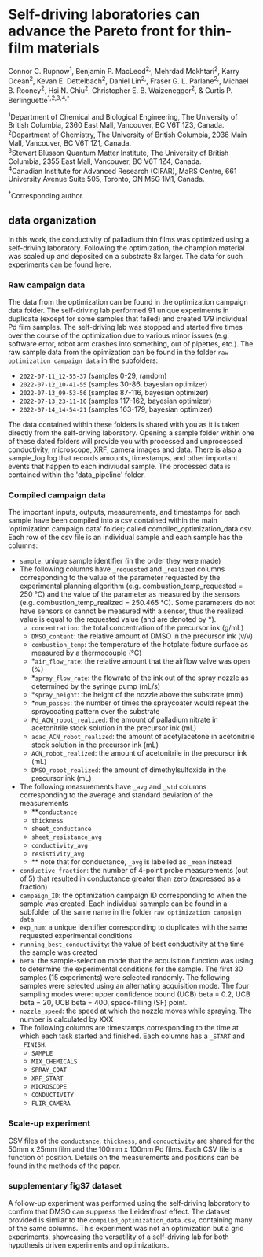 # Self-driving laboratories can advance the Pareto front for thin-film materials
Connor C. Rupnow<sup>1</sup>, Benjamin P. MacLeod<sup>2,</sup>, Mehrdad Mokhtari<sup>2</sup>, Karry Ocean<sup>2</sup>, Kevan E. Dettelbach<sup>2</sup>,     Daniel Lin<sup>2,</sup>, Fraser G. L. Parlane<sup>2,</sup>, Michael B. Rooney<sup>2</sup>, Hsi N. Chiu<sup>2</sup>, Christopher E. B. Waizenegger<sup>2</sup>,  & Curtis P. Berlinguette<sup>1,2,3,4,†</sup>

<sup>1</sup>Department of Chemical and Biological Engineering, The University of British Columbia, 2360 East Mall, Vancouver, BC V6T 1Z3, Canada. \
<sup>2</sup>Department of Chemistry, The University of British Columbia, 2036 Main Mall, Vancouver, BC V6T 1Z1, Canada. \
<sup>3</sup>Stewart Blusson Quantum Matter Institute, The University of British Columbia, 2355 East Mall, Vancouver, BC V6T 1Z4, Canada. \
<sup>4</sup>Canadian Institute for Advanced Research (CIFAR), MaRS Centre, 661 University Avenue Suite 505, Toronto, ON M5G 1M1, Canada.
  
<sup>†</sup>Corresponding author.

## data organization

In this work, the conductivity of palladium thin films was optimized using a self-driving laboratory. Following the optimization, the champion material was scaled up and deposited on a substrate 8x larger. The data for such experiments can be found here.

### Raw campaign data

The data from the optimization can be found in the optimization campaign data folder. The self-driving lab performed 91 unique experiments in duplicate (except for some samples that failed) and created 179 individual Pd film samples. The self-driving lab was stopped and started five times over the course of the optimization due to various minor issues (e.g. software error, robot arm crashes into something, out of pipettes, etc.). The raw sample data from the opimization can be found in the folder `raw optimization campaign data` in the subfolders:

* `2022-07-11_12-55-37` (samples 0-29, random)
* `2022-07-12_10-41-55` (samples 30-86, bayesian optimizer)
* `2022-07-13_09-53-56` (samples 87-116, bayesian optimizer)
* `2022-07-13_23-11-10` (samples 117-162, bayesian optimizer)
* `2022-07-14_14-54-21` (samples 163-179, bayesian optimizer)

The data contained within these folders is shared with you as it is taken directly from the self-driving laboratory. Opening a sample folder within one of these dated folders will provide you with processed and unprocessed conductivity, microscope, XRF, camera images and data. There is also a sample_log.log that records amounts, timestamps, and other important events that happen to each indiviudal sample. The processed data is contained within the 'data_pipeline' folder.

### Compiled campaign data

The important inputs, outputs, measurements, and timestamps for each sample have been compiled into a csv contained within the main 'optimization campaign data' folder; called compiled_optimization_data.csv. Each row of the csv file is an individual sample and each sample has the columns: 
* `sample`: unique sample identifier (in the order they were made)
* The following columns have `_requested` and `_realized` columns corresponding to the value of the parameter requested by the experimental planning algorithm (e.g. combustion_temp_requested = 250 °C) and the value of the parameter as measured by the sensors (e.g. combustion_temp_realized = 250.465 °C). Some parameters do not have sensors or cannot be measured with a sensor, thus the realized value is equal to the requested value (and are denoted by \*).
  * `concentration`: the total concentration of the precursor ink (g/mL)
  * `DMSO_content`: the relative amount of DMSO in the precursor ink (v/v)
  * `combustion_temp`: the temperature of the hotplate fixture surface as measured by a thermocouple (°C)
  * \*`air_flow_rate`: the relative amount that the airflow valve was open (%)
  * \*`spray_flow_rate`: the flowrate of the ink out of the spray nozzle as determined by the syringe pump (mL/s)
  * \*`spray_height`: the height of the nozzle above the substrate (mm)
  * \*`num_passes`: the number of times the spraycoater would repeat the spraycoating pattern over the substrate
  * `Pd_ACN_robot_realized`: the amount of palladium nitrate in acetonitrile stock solution in the precursor ink (mL)
  * `acac_ACN_robot_realized`: the amount of acetylacetone in acetonitrile stock solution in the precursor ink (mL)
  * `ACN_robot_realized`: the amount of acetonitrile in the precursor ink (mL)
  * `DMSO_robot_realized`: the amount of dimethylsulfoxide in the precursor ink (mL)
* The following measurements have `_avg` and `_std` columns corresponding to the average and standard deviation of the measurements
  * \**`conductance` 
  * `thickness`
  * `sheet_conductance`
  * `sheet_resistance_avg`
  * `conductivity_avg`
  * `resistivity_avg`
  * \** note that for conductance, `_avg` is labelled as `_mean` instead
* `conductive_fraction`: the number of 4-point probe measurements (out of 5) that resulted in conductance greater than zero (expressed as a fraction)
* `campaign_ID`: the optimization campaign ID corresponding to when the sample was created. Each individual sammple can be found in a subfolder of the same name in the folder `raw optimization campaign data`
* `exp_num`: a unique identifier corresponding to duplicates with the same requested experimental conditions
* `running_best_conductivity`: the value of best conductivity at the time the sample was created
* `beta`: the sample-selection mode that the acquisition function was using to determine the experimental conditions for the sample. The first 30 samples (15 experiments) were selected randomly. The following samples were selected using an alternating acquisition mode. The four sampling modes were: upper confidence bound (UCB) beta = 0.2, UCB beta = 20, UCB beta = 400, space-filling (SF) point.
* `nozzle_speed`: the speed at which the nozzle moves while spraying. The number is calculated by XXX
* The following columns are timestamps corresponding to the time at which each task started and finished. Each columns has a `_START` and `_FINISH`.
  * `SAMPLE`
  * `MIX_CHEMICALS`
  * `SPRAY_COAT`
  * `XRF_START`
  * `MICROSCOPE`
  * `CONDUCTIVITY`
  * `FLIR_CAMERA`
  
### Scale-up experiment

CSV files of the `conductance`, `thickness`, and `conductivity` are shared for the 50mm x 25mm film and the 100mm x 100mm Pd films. Each CSV file is a function of position. Details on the measurements and positions can be found in the methods of the paper. 

### supplementary figS7 dataset

A follow-up experiment was performed using the self-driving laboratory to confirm that DMSO can suppress the Leidenfrost effect. The dataset provided is similar to the `compiled_optimization_data.csv`, containing many of the same columns. This experiment was not an optimization but a grid experiments, showcasing the versatility of a self-driving lab for both hypothesis driven experiments and optimizations.
